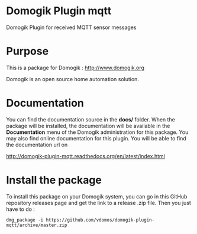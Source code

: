 # Domogik Plugin mqtt
Domogik Plugin for received MQTT sensor messages

# Purpose

This is a package for Domogik : http://www.domogik.org

Domogik is an open source home automation solution.

# Documentation 

You can find the documentation source in the **docs/** folder. When the package will be installed, the documentation will be available in the **Documentation** menu of the Domogik administration for this package.
You may also find online documentation for this plugin. You will be able to find the documentation url on 

http://domogik-plugin-mqtt.readthedocs.org/en/latest/index.html

# Install the package

To install this package on your Domogik system, you can go in this GitHub repository releases page and get the link to a release .zip file. Then you just have to do :

    dmg_package -i https://github.com/vdomos/domogik-plugin-mqtt/archive/master.zip

    
    
